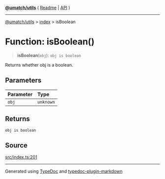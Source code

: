 [**@umatch/utils**](../../README.md) ( [Readme](../../README.md) \| [API](../../API.md) )

---

[@umatch/utils](../../API.md) > [index](../README.md) > isBoolean

# Function: isBoolean()

> **isBoolean**(`obj`): `obj is boolean`

Returns whether obj is a boolean.

## Parameters

| Parameter | Type      |
| :-------- | :-------- |
| `obj`     | `unknown` |

## Returns

`obj is boolean`

## Source

[src/index.ts:201](https://github.com/umatch-oficial/utils/blob/106c322/src/index.ts#L201)

---

Generated using [TypeDoc](https://typedoc.org/) and [typedoc-plugin-markdown](https://www.npmjs.com/package/typedoc-plugin-markdown)
